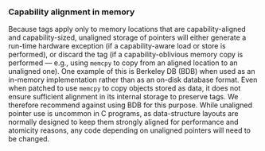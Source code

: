 ### Capability alignment in memory

Because tags apply only to memory locations that are capability-aligned
and capability-sized,
unaligned storage of pointers will either generate a run-time
hardware exception (if a capability-aware load or store is performed), or discard the
tag (if a capability-oblivious memory copy is performed &mdash; e.g., using
`memcpy` to copy from an aligned location to an unaligned one).
One example of this is Berkeley DB (BDB) when used as an in-memory
implementation rather than as an on-disk database format.
Even when patched to use `memcpy` to copy objects stored as data, it
does not ensure sufficient alignment in its internal storage to preserve tags.
We therefore recommend against using BDB for this purpose.
While unaligned pointer use is uncommon in C programs, as data-structure
layouts are normally designed to keep them strongly aligned for performance
and atomicity reasons, any code depending on unaligned pointers will need
to be changed.

<!--
\amnote{Should we mention code that assumes that it is ok to go out of bounds
for optimization purposes? E.g., strcmp loading a word at a time?}
\psnote{yes}
-->
